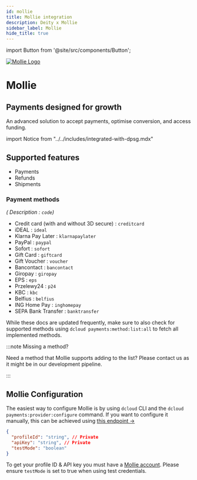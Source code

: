 ```yaml
---
id: mollie
title: Mollie integration
description: Deity x Mollie
sidebar_label: Mollie
hide_title: true
---
```


import Button from '@site/src/components/Button';

<a href="https://mollie.com/" rel="noreferrer noopener" target="_blank" aria-label="visit the Mollie site" className="invert">
  <img src="/img/docs/platform/mollie-logo.svg" alt="Mollie Logo" className="height80 pb20"/>
</a>

<h1 className="headline mb20">Mollie</h1>

## Payments designed for growth

An advanced solution to accept payments, optimise conversion, and access funding.

import Notice from "../../includes/integrated-with-dpsg.mdx"

<Notice />

## Supported features

- Payments
- Refunds
- Shipments

### Payment methods

_( Description : `code`)_

- Credit card (with and without 3D secure) : `creditcard`
- iDEAL : `ideal`
- Klarna Pay Later : `klarnapaylater`
- PayPal : `paypal`
- Sofort : `sofort`
- Gift Card : `giftcard`
- Gift Voucher : `voucher`
- Bancontact : `bancontact`
- Giropay : `giropay`
- EPS : `eps`
- Przelewy24 : `p24`
- KBC : `kbc`
- Belfius : `belfius`
- ING Home Pay : `inghomepay`
- SEPA Bank Transfer : `banktransfer`

While these docs are updated frequently, make sure to also check for supported methods using `dcloud payments:method:list:all` to fetch all implemented methods.

:::note Missing a method?

Need a method that Mollie supports adding to the list? Please contact us as it might be in our development pipeline.

:::

## Mollie Configuration

The easiest way to configure Mollie is by using `dcloud` CLI and the `dcloud payments:provider:configure` command. If you want to configure it manually, this can be achieved using [this endpoint →](https://dpsg.deity.cloud/#/Management/EnvironmentPaymentProviderController_mollie_create)

```json
{
  "profileId": "string", // Private
  "apiKey": "string", // Private
  "testMode": "boolean"
}
```

To get your profile ID &amp; API key you must have a [Mollie account](https://www.mollie.com/dashboard/). Please ensure `testMode` is set to true when using test credentials.
